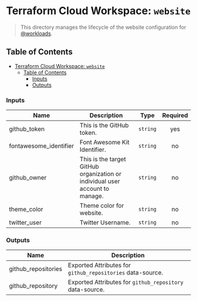 # Terraform Cloud Workspace: `website`

> This directory manages the lifecycle of the website configuration for [@workloads](https://github.com/workloads).

## Table of Contents

<!-- TOC -->
* [Terraform Cloud Workspace: `website`](#terraform-cloud-workspace--website)
  * [Table of Contents](#table-of-contents)
    * [Inputs](#inputs)
    * [Outputs](#outputs)
<!-- TOC -->

<!-- BEGIN_TF_DOCS -->
### Inputs

| Name | Description | Type | Required |
|------|-------------|------|:--------:|
| github_token | This is the GitHub token. | `string` | yes |
| fontawesome_identifier | Font Awesome Kit Identifier. | `string` | no |
| github_owner | This is the target GitHub organization or individual user account to manage. | `string` | no |
| theme_color | Theme color for website. | `string` | no |
| twitter_user | Twitter Username. | `string` | no |

### Outputs

| Name | Description |
|------|-------------|
| github_repositories | Exported Attributes for `github_repositories` data-source. |
| github_repository | Exported Attributes for `github_repository` data-source. |
<!-- END_TF_DOCS -->
